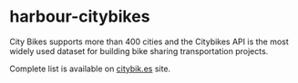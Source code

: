 # harbour-citybikes
City Bikes supports more than 400 cities and the Citybikes API is the most widely used dataset for building bike sharing transportation projects.

Complete list is available on [citybik.es] site.

[citybik.es]: <http://www.citybik.es>
